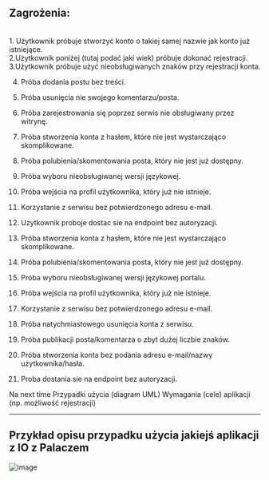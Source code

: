 Zagrożenia:
------------
<br />
1. Użytkownik próbuje stworzyć konto o takiej samej nazwie jak konto już istniejące.<br />
2.Użytkownik poniżej (tutaj podać jaki wiek) próbuje dokonać rejestracji.<br />
3.Użytkownik próbuje użyć nieobsługiwanych znaków przy rejestracji konta.<br />

4. Próba dodania postu bez treści.<br />
5. Próba usunięcia nie swojego komentarzu/posta.<br />
6. Próba zarejestrowania się poprzez serwis nie obsługiwany przez witrynę.<br />

7. Próba stworzenia konta z hasłem, które nie jest wystarczająco skomplikowane.
8. Próba polubienia/skomentowania posta, który nie jest już dostępny.
9. Próba wyboru nieobsługiwanej wersji językowej.
10. Próba wejścia na profil użytkownika, który już nie istnieje.
11. Korzystanie z serwisu bez potwierdzonego adresu e-mail.
12. Uzytkownik proboje dostac sie na endpoint bez autoryzacji.

7. Próba stworzenia konta z hasłem, które nie jest wystarczająco skomplikowane.<br />
8. Próba polubienia/skomentowania posta, który nie jest już dostępny.<br />
9. Próba wyboru nieobsługiwanej wersji językowej portalu.<br />
10. Próba wejścia na profil użytkownika, który już nie istnieje.<br />
11. Korzystanie z serwisu bez potwierdzonego adresu e-mail.<br />
12. Próba natychmiastowego usunięcia konta z serwisu.<br />
13. Próba publikacji posta/komentarza o zbyt dużej liczbie znaków.<br />
14. Próba stworzenia konta bez podania adresu e-mail/nazwy użytkownika/hasła.<br />
15. Proba dostania sie na endpoint bez autoryzacji.

Na next time
Przypadki uźycia (diagram UML)
Wymagania (cele) aplikacji (np. możliwość rejestracji)

--------------------------
Przykład opisu przypadku użycia jakiejś aplikacji z IO z Palaczem
--------------------------
![image](https://github.com/OpalinskiJakub/YWebApp/assets/49318908/61772e0c-e576-4230-80c9-5a97a41eccbd)

